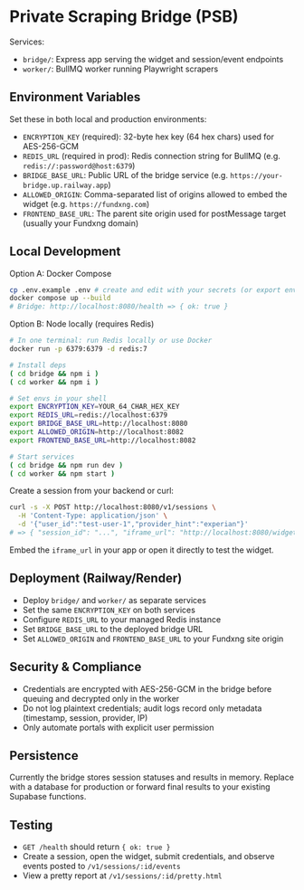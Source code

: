 # Private Scraping Bridge (PSB)

Services:
- `bridge/`: Express app serving the widget and session/event endpoints
- `worker/`: BullMQ worker running Playwright scrapers

## Environment Variables
Set these in both local and production environments:
- `ENCRYPTION_KEY` (required): 32-byte hex key (64 hex chars) used for AES-256-GCM
- `REDIS_URL` (required in prod): Redis connection string for BullMQ (e.g. `redis://:password@host:6379`)
- `BRIDGE_BASE_URL`: Public URL of the bridge service (e.g. `https://your-bridge.up.railway.app`)
- `ALLOWED_ORIGIN`: Comma-separated list of origins allowed to embed the widget (e.g. `https://fundxng.com`)
- `FRONTEND_BASE_URL`: The parent site origin used for postMessage target (usually your Fundxng domain)

## Local Development

Option A: Docker Compose

```bash
cp .env.example .env # create and edit with your secrets (or export envs directly)
docker compose up --build
# Bridge: http://localhost:8080/health => { ok: true }
```

Option B: Node locally (requires Redis)

```bash
# In one terminal: run Redis locally or use Docker
docker run -p 6379:6379 -d redis:7

# Install deps
( cd bridge && npm i )
( cd worker && npm i )

# Set envs in your shell
export ENCRYPTION_KEY=YOUR_64_CHAR_HEX_KEY
export REDIS_URL=redis://localhost:6379
export BRIDGE_BASE_URL=http://localhost:8080
export ALLOWED_ORIGIN=http://localhost:8082
export FRONTEND_BASE_URL=http://localhost:8082

# Start services
( cd bridge && npm run dev )
( cd worker && npm start )
```

Create a session from your backend or curl:

```bash
curl -s -X POST http://localhost:8080/v1/sessions \
  -H 'Content-Type: application/json' \
  -d '{"user_id":"test-user-1","provider_hint":"experian"}'
# => { "session_id": "...", "iframe_url": "http://localhost:8080/widget/<id>" }
```

Embed the `iframe_url` in your app or open it directly to test the widget.

## Deployment (Railway/Render)
- Deploy `bridge/` and `worker/` as separate services
- Set the same `ENCRYPTION_KEY` on both services
- Configure `REDIS_URL` to your managed Redis instance
- Set `BRIDGE_BASE_URL` to the deployed bridge URL
- Set `ALLOWED_ORIGIN` and `FRONTEND_BASE_URL` to your Fundxng site origin

## Security & Compliance
- Credentials are encrypted with AES-256-GCM in the bridge before queuing and decrypted only in the worker
- Do not log plaintext credentials; audit logs record only metadata (timestamp, session, provider, IP)
- Only automate portals with explicit user permission

## Persistence
Currently the bridge stores session statuses and results in memory. Replace with a database for production or forward final results to your existing Supabase functions.

## Testing
- `GET /health` should return `{ ok: true }`
- Create a session, open the widget, submit credentials, and observe events posted to `/v1/sessions/:id/events`
- View a pretty report at `/v1/sessions/:id/pretty.html`
